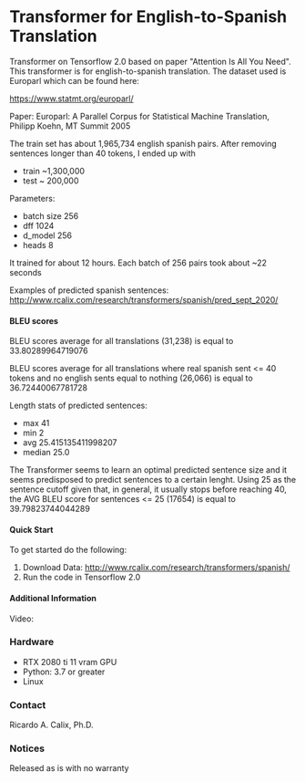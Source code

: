 # Transformer for English-to-Spanish Translation

Transformer on Tensorflow 2.0 based on paper "Attention Is All You Need". This transformer is for english-to-spanish translation. 
The dataset used is Europarl which can be found here:

https://www.statmt.org/europarl/

Paper: Europarl: A Parallel Corpus for Statistical Machine Translation, Philipp Koehn, MT Summit 2005

The train set has about 1,965,734 english spanish pairs. After removing sentences longer than 40 tokens, I ended up with

* train   ~1,300,000
* test    ~  200,000


Parameters: 
* batch size    256
* dff           1024
* d_model       256
* heads         8

It trained for about 12 hours. Each batch of 256 pairs took about ~22 seconds

Examples of predicted spanish sentences: http://www.rcalix.com/research/transformers/spanish/pred_sept_2020/

#### BLEU scores

BLEU scores average for all translations (31,238) is equal to 33.80289964719076

BLEU scores average for all translations where real spanish sent <= 40 tokens and no english sents equal to nothing (26,066) is equal to 36.72440067781728

Length stats of predicted sentences:
* max  41
* min  2
* avg  25.415135411998207
* median  25.0

The Transformer seems to learn an optimal predicted sentence size and it seems predisposed to predict sentences to a certain lenght. Using 25 as the sentence cutoff given that, in general, it usually stops before reaching 40, the AVG BLEU score for sentences <= 25 (17654) is equal to 39.79823744044289

#### Quick Start
To get started do the following:

1. Download Data: http://www.rcalix.com/research/transformers/spanish/
2. Run the code in Tensorflow 2.0

#### Additional Information
Video: 

### Hardware

* RTX 2080 ti 11 vram GPU
* Python: 3.7 or greater
* Linux

### Contact
Ricardo A. Calix, Ph.D.

### Notices
Released as is with no warranty
